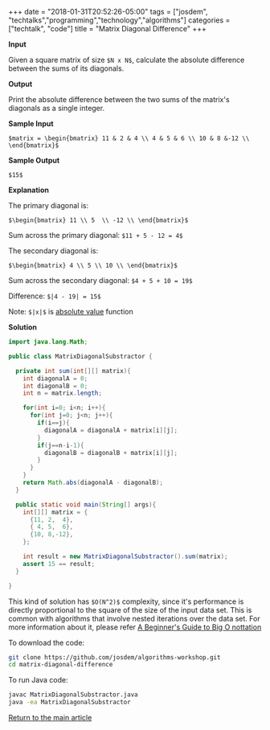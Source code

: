+++
date = "2018-01-31T20:52:26-05:00"
tags = ["josdem", "techtalks","programming","technology","algorithms"]
categories = ["techtalk", "code"]
title = "Matrix Diagonal Difference"
+++

**Input**

Given a square matrix of size `$N x N$`, calculate the absolute difference between the sums of its diagonals.

**Output**

Print the absolute difference between the two sums of the matrix's diagonals as a single integer.

**Sample Input**

`$matrix = \begin{bmatrix}
        11 & 2 & 4 \\
         4 & 5 & 6 \\
        10 & 8 &-12 \\
\end{bmatrix}$`

**Sample Output**

`$15$`

**Explanation**

The primary diagonal is:

`$\begin{bmatrix}
   11 \\
    5  \\
   -12 \\
\end{bmatrix}$`

Sum across the primary diagonal: `$11 + 5 - 12 = 4$`

The secondary diagonal is:

`$\begin{bmatrix}
    4 \\
    5 \\
   10 \\
\end{bmatrix}$`

Sum across the secondary diagonal: `$4 + 5 + 10 = 19$`

Difference: `$|4 - 19| = 15$`

Note: `$|x|$` is [absolute value](https://en.wikipedia.org/wiki/Absolute_value) function

**Solution**

```java
import java.lang.Math;

public class MatrixDiagonalSubstractor {

  private int sum(int[][] matrix){
    int diagonalA = 0;
    int diagonalB = 0;
    int n = matrix.length;

    for(int i=0; i<n; i++){
      for(int j=0; j<n; j++){
        if(i==j){
          diagonalA = diagonalA + matrix[i][j];
        }
        if(j==n-i-1){
          diagonalB = diagonalB + matrix[i][j];
        }
      }
    }
    return Math.abs(diagonalA - diagonalB);
  }

  public static void main(String[] args){
    int[][] matrix = {
      {11, 2,  4},
      { 4, 5,  6},
      {10, 8,-12},
    };

    int result = new MatrixDiagonalSubstractor().sum(matrix);
    assert 15 == result;
  }

}
```

This kind of solution has `$O(N^2)$` complexity, since it's performance is directly proportional to the square of the size of the input data set. This is common with algorithms that involve nested iterations over the data set. For more information about it, please refer [A Beginner's Guide to Big O nottation](https://rob-bell.net/2009/06/a-beginners-guide-to-big-o-notation/)

To download the code:

```bash
git clone https://github.com/josdem/algorithms-workshop.git
cd matrix-diagonal-difference
```

To run Java code:

```bash
javac MatrixDiagonalSubstractor.java
java -ea MatrixDiagonalSubstractor
```


[Return to the main article](/techtalk/algorithms)
